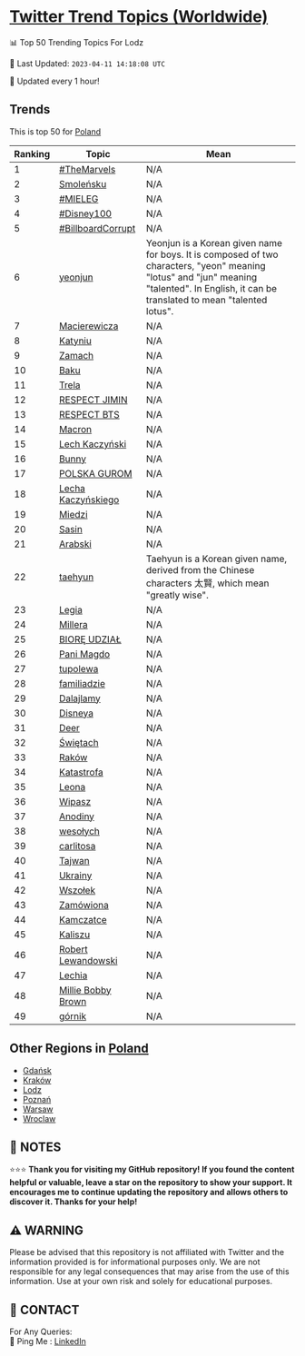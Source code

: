 [Twitter Trend Topics (Worldwide)](https://github.com/ErcinDedeoglu/Twitter-Trend-Topics)
==========


📊 Top 50 Trending Topics For Lodz

📆 Last Updated: `2023-04-11 14:18:08 UTC`

🔧 Updated every 1 hour!


## Trends

This is top 50 for [Poland](</Poland>)

| Ranking | Topic | Mean |
| ------- | ------------ | ------------ |
| 1 | [#TheMarvels](http://twitter.com/search?q=%23TheMarvels) | N/A |
| 2 | [Smoleńsku](http://twitter.com/search?q=Smole%c5%84sku) | N/A |
| 3 | [#MIELEG](http://twitter.com/search?q=%23MIELEG) | N/A |
| 4 | [#Disney100](http://twitter.com/search?q=%23Disney100) | N/A |
| 5 | [#BillboardCorrupt](http://twitter.com/search?q=%23BillboardCorrupt) | N/A |
| 6 | [yeonjun](http://twitter.com/search?q=yeonjun) | Yeonjun is a Korean given name for boys. It is composed of two characters, "yeon" meaning "lotus" and "jun" meaning "talented". In English, it can be translated to mean "talented lotus". |
| 7 | [Macierewicza](http://twitter.com/search?q=Macierewicza) | N/A |
| 8 | [Katyniu](http://twitter.com/search?q=Katyniu) | N/A |
| 9 | [Zamach](http://twitter.com/search?q=Zamach) | N/A |
| 10 | [Baku](http://twitter.com/search?q=Baku) | N/A |
| 11 | [Trela](http://twitter.com/search?q=Trela) | N/A |
| 12 | [RESPECT JIMIN](http://twitter.com/search?q=RESPECT+JIMIN) | N/A |
| 13 | [RESPECT BTS](http://twitter.com/search?q=RESPECT+BTS) | N/A |
| 14 | [Macron](http://twitter.com/search?q=Macron) | N/A |
| 15 | [Lech Kaczyński](http://twitter.com/search?q=Lech+Kaczy%c5%84ski) | N/A |
| 16 | [Bunny](http://twitter.com/search?q=Bunny) | N/A |
| 17 | [POLSKA GUROM](http://twitter.com/search?q=POLSKA+GUROM) | N/A |
| 18 | [Lecha Kaczyńskiego](http://twitter.com/search?q=Lecha+Kaczy%c5%84skiego) | N/A |
| 19 | [Miedzi](http://twitter.com/search?q=Miedzi) | N/A |
| 20 | [Sasin](http://twitter.com/search?q=Sasin) | N/A |
| 21 | [Arabski](http://twitter.com/search?q=Arabski) | N/A |
| 22 | [taehyun](http://twitter.com/search?q=taehyun) | Taehyun is a Korean given name, derived from the Chinese characters 太賢, which mean "greatly wise". |
| 23 | [Legia](http://twitter.com/search?q=Legia) | N/A |
| 24 | [Millera](http://twitter.com/search?q=Millera) | N/A |
| 25 | [BIORĘ UDZIAŁ](http://twitter.com/search?q=BIOR%c4%98+UDZIA%c5%81) | N/A |
| 26 | [Pani Magdo](http://twitter.com/search?q=Pani+Magdo) | N/A |
| 27 | [tupolewa](http://twitter.com/search?q=tupolewa) | N/A |
| 28 | [familiadzie](http://twitter.com/search?q=familiadzie) | N/A |
| 29 | [Dalajlamy](http://twitter.com/search?q=Dalajlamy) | N/A |
| 30 | [Disneya](http://twitter.com/search?q=Disneya) | N/A |
| 31 | [Deer](http://twitter.com/search?q=Deer) | N/A |
| 32 | [Świętach](http://twitter.com/search?q=%c5%9awi%c4%99tach) | N/A |
| 33 | [Raków](http://twitter.com/search?q=Rak%c3%b3w) | N/A |
| 34 | [Katastrofa](http://twitter.com/search?q=Katastrofa) | N/A |
| 35 | [Leona](http://twitter.com/search?q=Leona) | N/A |
| 36 | [Wipasz](http://twitter.com/search?q=Wipasz) | N/A |
| 37 | [Anodiny](http://twitter.com/search?q=Anodiny) | N/A |
| 38 | [wesołych](http://twitter.com/search?q=weso%c5%82ych) | N/A |
| 39 | [carlitosa](http://twitter.com/search?q=carlitosa) | N/A |
| 40 | [Tajwan](http://twitter.com/search?q=Tajwan) | N/A |
| 41 | [Ukrainy](http://twitter.com/search?q=Ukrainy) | N/A |
| 42 | [Wszołek](http://twitter.com/search?q=Wszo%c5%82ek) | N/A |
| 43 | [Zamówiona](http://twitter.com/search?q=Zam%c3%b3wiona) | N/A |
| 44 | [Kamczatce](http://twitter.com/search?q=Kamczatce) | N/A |
| 45 | [Kaliszu](http://twitter.com/search?q=Kaliszu) | N/A |
| 46 | [Robert Lewandowski](http://twitter.com/search?q=Robert+Lewandowski) | N/A |
| 47 | [Lechia](http://twitter.com/search?q=Lechia) | N/A |
| 48 | [Millie Bobby Brown](http://twitter.com/search?q=Millie+Bobby+Brown) | N/A |
| 49 | [górnik](http://twitter.com/search?q=g%c3%b3rnik) | N/A |



## Other Regions in [Poland](</Poland>)

* [Gdańsk](</Poland/Gdańsk.md>)
* [Kraków](</Poland/Kraków.md>)
* [Lodz](</Poland/Lodz.md>)
* [Poznań](</Poland/Poznań.md>)
* [Warsaw](</Poland/Warsaw.md>)
* [Wroclaw](</Poland/Wroclaw.md>)



## 📝 NOTES

⭐⭐⭐ **Thank you for visiting my GitHub repository! If you found the content helpful or valuable, leave a star on the repository to show your support. It encourages me to continue updating the repository and allows others to discover it. Thanks for your help!**


## ⚠️ WARNING

Please be advised that this repository is not affiliated with Twitter and the information provided is for informational purposes only. We are not responsible for any legal consequences that may arise from the use of this information. Use at your own risk and solely for educational purposes.


## 📨 CONTACT

 For Any Queries:  
            🏓 Ping Me : [LinkedIn](https://www.linkedin.com/in/ercindedeoglu/)
